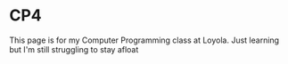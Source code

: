 # CP4
This page is for my Computer Programming class at Loyola.
Just learning but I'm still struggling to stay afloat
